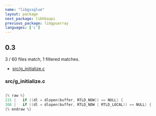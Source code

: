 ```yaml
---
name: "libgssglue"
layout: package
next_package: libhbaapi
previous_package: libgpuarray
languages: ['c']
---
```

## 0.3
3 / 60 files match, 1 filtered matches.

 - [src/g_initialize.c](#srcg_initializec)

### src/g_initialize.c

```c

{% raw %}
231 | 	if ((dl = dlopen(buffer, RTLD_NOW)) == NULL) {
308 | 	if ((dl = dlopen(buffer, RTLD_NOW | RTLD_LOCAL)) == NULL) {
{% endraw %}

```